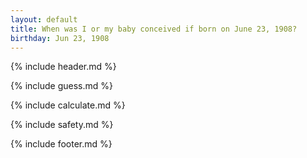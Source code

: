 ```yaml
---
layout: default
title: When was I or my baby conceived if born on June 23, 1908?
birthday: Jun 23, 1908
---
```


{% include header.md %}

{% include guess.md %}

{% include calculate.md %}

{% include safety.md %}

{% include footer.md %}



